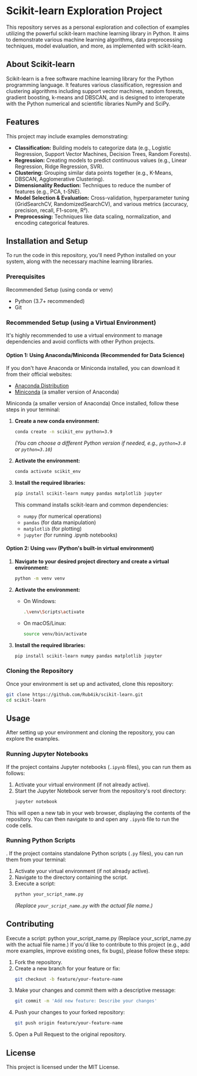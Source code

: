 # Scikit-learn Exploration Project

This repository serves as a personal exploration and collection of examples utilizing the powerful scikit-learn machine learning library in Python. It aims to demonstrate various machine learning algorithms, data preprocessing techniques, model evaluation, and more, as implemented with scikit-learn.

## About Scikit-learn

Scikit-learn is a free software machine learning library for the Python programming language. It features various classification, regression and clustering algorithms including support vector machines, random forests, gradient boosting, k-means and DBSCAN, and is designed to interoperate with the Python numerical and scientific libraries NumPy and SciPy.

## Features

This project may include examples demonstrating:

- **Classification:** Building models to categorize data (e.g., Logistic Regression, Support Vector Machines, Decision Trees, Random Forests).
- **Regression:** Creating models to predict continuous values (e.g., Linear Regression, Ridge Regression, SVR).
- **Clustering:** Grouping similar data points together (e.g., K-Means, DBSCAN, Agglomerative Clustering).
- **Dimensionality Reduction:** Techniques to reduce the number of features (e.g., PCA, t-SNE).
- **Model Selection & Evaluation:** Cross-validation, hyperparameter tuning (GridSearchCV, RandomizedSearchCV), and various metrics (accuracy, precision, recall, F1-score, R²).
- **Preprocessing:** Techniques like data scaling, normalization, and encoding categorical features.

## Installation and Setup

To run the code in this repository, you'll need Python installed on your system, along with the necessary machine learning libraries.

### Prerequisites

Recommended Setup (using conda or venv)
- Python (3.7+ recommended)
- Git

### Recommended Setup (using a Virtual Environment)

It's highly recommended to use a virtual environment to manage dependencies and avoid conflicts with other Python projects.

#### Option 1: Using Anaconda/Miniconda (Recommended for Data Science)

If you don't have Anaconda or Miniconda installed, you can download it from their official websites:
- [Anaconda Distribution](https://www.anaconda.com/products/distribution)
- [Miniconda](https://docs.conda.io/en/latest/miniconda.html) (a smaller version of Anaconda)

Miniconda (a smaller version of Anaconda)
Once installed, follow these steps in your terminal:

1.  **Create a new conda environment:**
    ```bash
    conda create -n scikit_env python=3.9
    ```
    *(You can choose a different Python version if needed, e.g., `python=3.8` or `python=3.10`)*

2.  **Activate the environment:**
    ```bash
    conda activate scikit_env
    ```

3.  **Install the required libraries:**
    ```bash
    pip install scikit-learn numpy pandas matplotlib jupyter
    ```
    This command installs scikit-learn and common dependencies:
    - `numpy` (for numerical operations)
    - `pandas` (for data manipulation)
    - `matplotlib` (for plotting)
    - `jupyter` (for running .ipynb notebooks)

#### Option 2: Using `venv` (Python's built-in virtual environment)

1.  **Navigate to your desired project directory and create a virtual environment:**
    ```bash
    python -m venv venv
    ```

2.  **Activate the environment:**
    -   On Windows:
        ```bash
        .\venv\Scripts\activate
        ```
    -   On macOS/Linux:
        ```bash
        source venv/bin/activate
        ```

3.  **Install the required libraries:**
    ```bash
    pip install scikit-learn numpy pandas matplotlib jupyter
    ```

### Cloning the Repository

Once your environment is set up and activated, clone this repository:

```bash
git clone https://github.com/Rub4ik/scikit-learn.git
cd scikit-learn
```

## Usage

After setting up your environment and cloning the repository, you can explore the examples.

### Running Jupyter Notebooks

If the project contains Jupyter notebooks (`.ipynb` files), you can run them as follows:

1.  Activate your virtual environment (if not already active).
2.  Start the Jupyter Notebook server from the repository's root directory:
    ```bash
    jupyter notebook
    ```
This will open a new tab in your web browser, displaying the contents of the repository. You can then navigate to and open any `.ipynb` file to run the code cells.

### Running Python Scripts
.
If the project contains standalone Python scripts (`.py` files), you can run them from your terminal:

1.  Activate your virtual environment (if not already active).
2.  Navigate to the directory containing the script.
3.  Execute a script:
    ```bash
    python your_script_name.py
    ```
    *(Replace `your_script_name.py` with the actual file name.)*

## Contributing

Execute a script:
python your_script_name.py
(Replace your_script_name.py with the actual file name.)
If you'd like to contribute to this project (e.g., add more examples, improve existing ones, fix bugs), please follow these steps:

1.  Fork the repository.
2.  Create a new branch for your feature or fix:
    ```bash
    git checkout -b feature/your-feature-name
    ```
3.  Make your changes and commit them with a descriptive message:
    ```bash
    git commit -m 'Add new feature: Describe your changes'
    ```
4.  Push your changes to your forked repository:
    ```bash
    git push origin feature/your-feature-name
    ```
5.  Open a Pull Request to the original repository.

## License

This project is licensed under the MIT License.
